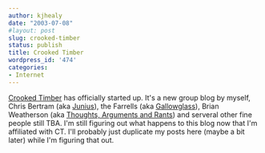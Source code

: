 ```yaml
---
author: kjhealy
date: "2003-07-08"
#layout: post
slug: crooked-timber
status: publish
title: Crooked Timber
wordpress_id: '474'
categories:
- Internet
---
```


[Crooked Timber](http://www.crookedtimber.org) has officially started up. It's a new group blog by myself, Chris Bertram (aka [Junius](http://info.bris.ac.uk/~plcdib/)), the Farrells (aka [Gallowglass](http://www.henryfarrell.net/)), Brian Weatherson (aka [Thoughts, Arguments and Rants](http://philosophyweblog.blogspot.com/)) and serveral other fine people still TBA. I'm still figuring out what happens to this blog now that I'm affiliated with CT. I'll probably just duplicate my posts here (maybe a bit later) while I'm figuring that out.
